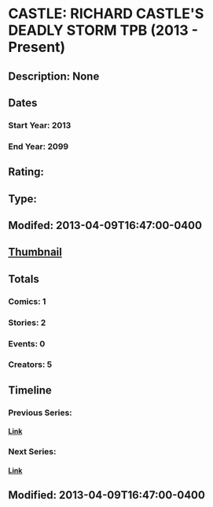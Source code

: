 # CASTLE: RICHARD CASTLE'S DEADLY STORM TPB (2013 - Present)
## Description: None
## Dates
### Start Year: 2013
### End Year: 2099
## Rating: 
## Type: 
## Modifed: 2013-04-09T16:47:00-0400
## [Thumbnail](http://i.annihil.us/u/prod/marvel/i/mg/b/40/image_not_available.jpg)
## Totals
### Comics: 1
### Stories: 2
### Events: 0
### Creators: 5
## Timeline
### Previous Series: 
#### [Link]()
### Next Series: 
#### [Link]()
## Modified: 2013-04-09T16:47:00-0400